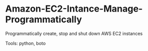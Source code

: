 # Amazon-EC2-Intance-Manage-Programmatically
Programmatically create, stop and shut down AWS EC2 instances

Tools: python, boto
